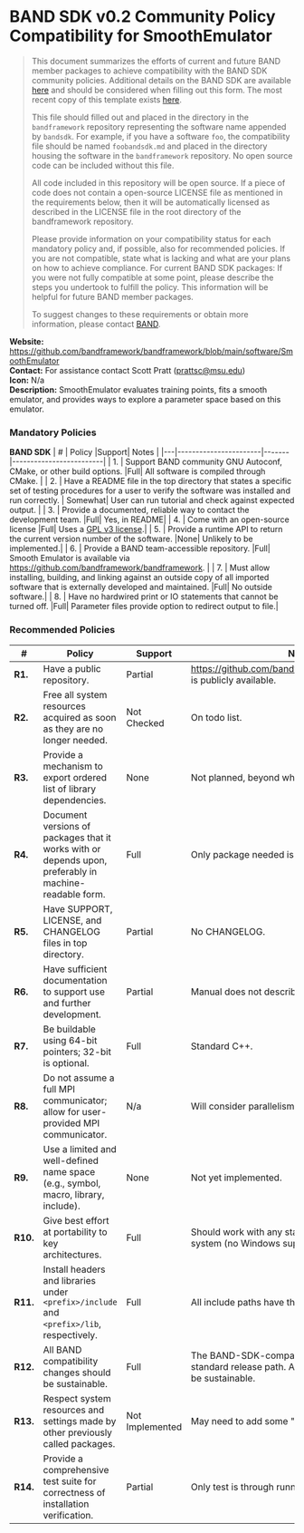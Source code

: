 # BAND SDK v0.2 Community Policy Compatibility for SmoothEmulator


> This document summarizes the efforts of current and future BAND member packages to achieve compatibility with the BAND SDK community policies.  Additional details on the BAND SDK are available [here](/resources/sdkpolicies/bandsdk.md) and should be considered when filling out this form. The most recent copy of this template exists [here](/resources/sdkpolicies/template.md).
>
> This file should filled out and placed in the directory in the `bandframework` repository representing the software name appended by `bandsdk`.  For example, if you have a software `foo`, the compatibility file should be named `foobandsdk.md` and placed in the directory housing the software in the `bandframework` repository. No open source code can be included without this file.
>
> All code included in this repository will be open source.  If a piece of code does not contain a open-source LICENSE file as mentioned in the requirements below, then it will be automatically licensed as described in the LICENSE file in the root directory of the bandframework repository.
>
> Please provide information on your compatibility status for each mandatory policy and, if possible, also for recommended policies. If you are not compatible, state what is lacking and what are your plans on how to achieve compliance. For current BAND SDK packages: If you were not fully compatible at some point, please describe the steps you undertook to fulfill the policy. This information will be helpful for future BAND member packages.
>
> To suggest changes to these requirements or obtain more information, please contact [BAND](https://bandframework.github.io/team).


**Website:** https://github.com/bandframework/bandframework/blob/main/software/SmoothEmulator \
**Contact:** For assistance contact Scott Pratt (prattsc@msu.edu) \
**Icon:** N/a \
**Description:**  SmoothEmulator evaluates training points, fits a smooth emulator, and provides ways to explore a parameter space based on this emulator. 

### Mandatory Policies

**BAND SDK**
| # | Policy                 |Support| Notes                   |
|---|-----------------------|-------|-------------------------|
| 1. | Support BAND community GNU Autoconf, CMake, or other build options. |Full| All software is compiled through CMake. |
| 2. | Have a README file in the top directory that states a specific set of testing procedures for a user to verify the software was installed and run correctly. | Somewhat| User can run tutorial and check against expected output. |
| 3. | Provide a documented, reliable way to contact the development team. |Full| Yes, in README|
| 4. | Come with an open-source license |Full| Uses a [GPL v3 license](LICENSE.md).|
| 5. | Provide a runtime API to return the current version number of the software. |None| Unlikely to be implemented.|
| 6. | Provide a BAND team-accessible repository. |Full| Smooth Emulator is available via https://github.com/bandframework/bandframework. |
| 7. | Must allow installing, building, and linking against an outside copy of all imported software that is externally developed and maintained. |Full| No outside software.|
| 8. |  Have no hardwired print or IO statements that cannot be turned off. |Full| Parameter files provide option to redirect output to file.|

### Recommended Policies

| # | Policy                 |Support| Notes                   |
|---|------------------------|-------|-------------------------|
|**R1.**| Have a public repository. |Partial| https://github.com/bandframework/bandframework is publicly available. |
|**R2.**| Free all system resources acquired as soon as they are no longer needed. |Not Checked| On todo list. |
|**R3.**| Provide a mechanism to export ordered list of library dependencies. |None| Not planned, beyond what CMake reports. |
|**R4.**| Document versions of packages that it works with or depends upon, preferably in machine-readable form.  |Full| Only package needed is Eigen, CMake sets version. |
|**R5.**| Have SUPPORT, LICENSE, and CHANGELOG files in top directory.  |Partial| No CHANGELOG. |
|**R6.**| Have sufficient documentation to support use and further development.  |Partial| Manual does not describe development. |
|**R7.**| Be buildable using 64-bit pointers; 32-bit is optional. |Full| Standard C++. |
|**R8.**| Do not assume a full MPI communicator; allow for user-provided MPI communicator. |N/a| Will consider parallelism for future. |
|**R9.**| Use a limited and well-defined name space (e.g., symbol, macro, library, include). |None| Not yet implemented.|
|**R10.**| Give best effort at portability to key architectures. |Full| Should work with any standard UNIX/Linux-based system (no Windows support provided).|
|**R11.**| Install headers and libraries under `<prefix>/include` and `<prefix>/lib`, respectively. |Full| All include paths have the form include/msu_*.|
|**R12.**| All BAND compatibility changes should be sustainable. |Full| The BAND-SDK-compatible package is in the standard release path. All the changes here should be sustainable.|
|**R13.**| Respect system resources and settings made by other previously called packages. |Not Implemented| May need to add some "delete"s.|
|**R14.**| Provide a comprehensive test suite for correctness of installation verification. |Partial| Only test is through running the provided tutorial.|
